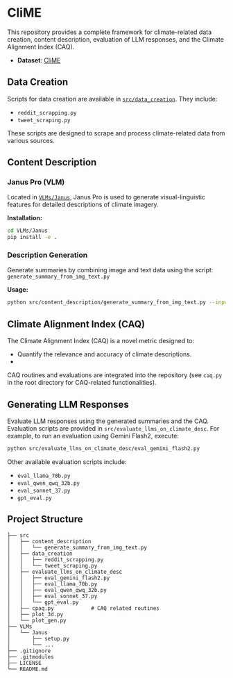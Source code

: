 # CliME

This repository provides a complete framework for climate-related data creation, content description, evaluation of LLM responses, and the Climate Alignment Index (CAQ).

- **Dataset**: [CliME](https://huggingface.co/datasets/climedataset/CliME)

## Data Creation

Scripts for data creation are available in [`src/data_creation`](src/data_creation/). They include:
- `reddit_scrapping.py`
- `tweet_scraping.py`

These scripts are designed to scrape and process climate-related data from various sources.

## Content Description

### Janus Pro (VLM)

Located in [`VLMs/Janus`](VLMs/Janus), Janus Pro is used to generate visual-linguistic features for detailed descriptions of climate imagery.

**Installation:**
```bash
cd VLMs/Janus
pip install -e .
```

### Description Generation

Generate summaries by combining image and text data using the script:
`generate_summary_from_img_text.py`

**Usage:**
```bash
python src/content_description/generate_summary_from_img_text.py --input_dir /path/to/images --output_file summaries.json
```

## Climate Alignment Index (CAQ)

The Climate Alignment Index (CAQ) is a novel metric designed to:
- Quantify the relevance and accuracy of climate descriptions.
- 
CAQ routines and evaluations are integrated into the repository (see `caq.py` in the root directory for CAQ-related functionalities).

## Generating LLM Responses

Evaluate LLM responses using the generated summaries and the CAQ. Evaluation scripts are provided in `src/evaluate_llms_on_climate_desc`. For example, to run an evaluation using Gemini Flash2, execute:

```bash
python src/evaluate_llms_on_climate_desc/eval_gemini_flash2.py
```

Other available evaluation scripts include:
- `eval_llama_70b.py`
- `eval_qwen_qwq_32b.py`
- `eval_sonnet_37.py`
- `gpt_eval.py`

## Project Structure

```
├── src
│   ├── content_description
│   │   └── generate_summary_from_img_text.py
│   ├── data_creation
│   │   ├── reddit_scrapping.py
│   │   └── tweet_scraping.py
│   ├── evaluate_llms_on_climate_desc
│   │   ├── eval_gemini_flash2.py
│   │   ├── eval_llama_70b.py
│   │   ├── eval_qwen_qwq_32b.py
│   │   ├── eval_sonnet_37.py
│   │   └── gpt_eval.py
│   ├── cpaq.py            # CAQ related routines
│   ├── plot_3d.py
│   └── plot_gen.py
├── VLMs
│   └── Janus
│       ├── setup.py
│       └── ...
├── .gitignore
├── .gitmodules
├── LICENSE
└── README.md
```
